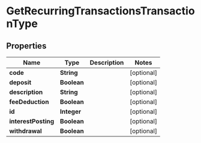 

# GetRecurringTransactionsTransactionType


## Properties

| Name | Type | Description | Notes |
|------------ | ------------- | ------------- | -------------|
|**code** | **String** |  |  [optional] |
|**deposit** | **Boolean** |  |  [optional] |
|**description** | **String** |  |  [optional] |
|**feeDeduction** | **Boolean** |  |  [optional] |
|**id** | **Integer** |  |  [optional] |
|**interestPosting** | **Boolean** |  |  [optional] |
|**withdrawal** | **Boolean** |  |  [optional] |



